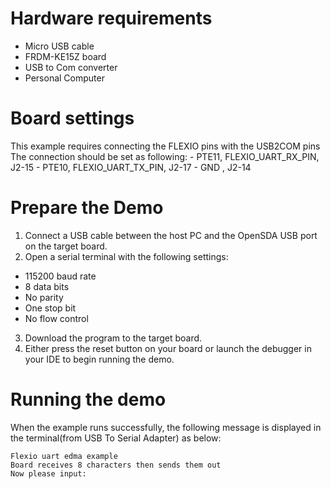 Hardware requirements
=====================
- Micro USB cable
- FRDM-KE15Z board
- USB to Com converter
- Personal Computer

Board settings
==============
This example requires connecting the FLEXIO pins with the USB2COM pins
The connection should be set as following:
    - PTE11, FLEXIO_UART_RX_PIN, J2-15
    - PTE10, FLEXIO_UART_TX_PIN, J2-17
    -        GND               , J2-14

Prepare the Demo
================
1.  Connect a USB cable between the host PC and the OpenSDA USB port on the target board.
2.  Open a serial terminal with the following settings:
   - 115200 baud rate
   - 8 data bits
   - No parity
   - One stop bit
   - No flow control
3. Download the program to the target board.
4. Either press the reset button on your board or launch the debugger in your IDE to begin running the demo.

Running the demo
================
When the example runs successfully, the following message is displayed in the terminal(from USB To Serial Adapter) as below:

~~~~~~~~~~~~~~~~~~~~~
Flexio uart edma example
Board receives 8 characters then sends them out
Now please input:
~~~~~~~~~~~~~~~~~~~~~
